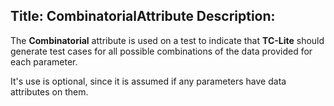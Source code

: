 Title: CombinatorialAttribute
Description: 
---

The **Combinatorial** attribute is used on a test to indicate that **TC-Lite** should generate
test cases for all possible combinations of the data provided for each parameter.

It's use is optional, since it is assumed if any parameters have data attributes on them.
